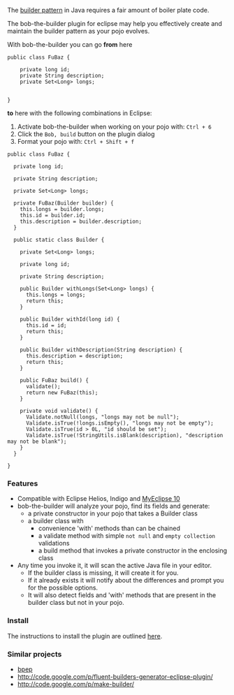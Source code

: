 The [builder pattern](http://books.google.com/books?id=ka2VUBqHiWkC&lpg=PA11&ots=yYEgLhq5P3&dq=effective%20java%20builder%20pattern&pg=PA11#v=onepage&q&f=false) in Java requires a fair amount of boiler plate code.

The bob-the-builder plugin for eclipse may help you effectively create and maintain the builder pattern as your pojo evolves.

With bob-the-builder you can go **from** here
```
public class FuBaz {

	private long id;
	private String description;
	private Set<Long> longs;


}
```

**to** here with the following combinations in Eclipse:

  1. Activate bob-the-builder when working on your pojo with: `Ctrl + 6`
  1. Click the `Bob, build` button on the plugin dialog
  1. Format your pojo with:  `Ctrl + Shift + f`

```
public class FuBaz {

  private long id;

  private String description;

  private Set<Long> longs;

  private FuBaz(Builder builder) {
    this.longs = builder.longs;
    this.id = builder.id;
    this.description = builder.description;
  }

  public static class Builder {

    private Set<Long> longs;

    private long id;

    private String description;

    public Builder withLongs(Set<Long> longs) {
      this.longs = longs;
      return this;
    }

    public Builder withId(long id) {
      this.id = id;
      return this;
    }

    public Builder withDescription(String description) {
      this.description = description;
      return this;
    }

    public FuBaz build() {
      validate();
      return new FuBaz(this);
    }

    private void validate() {
      Validate.notNull(longs, "longs may not be null");
      Validate.isTrue(!longs.isEmpty(), "longs may not be empty");
      Validate.isTrue(id > 0L, "id should be set");
      Validate.isTrue(!StringUtils.isBlank(description), "description may not be blank");
    }
  }

}
```

### Features ###
  * Compatible with Eclipse Helios, Indigo and [MyEclipse 10](http://www.myeclipseide.com/)
  * bob-the-builder will analyze your pojo, find its fields and generate:
    * a private constructor in your pojo that takes a Builder class
    * a builder class with
      * convenience 'with' methods than can be chained
      * a validate method with simple `not null` and `empty collection` validations
      * a build method that invokes a private constructor in the enclosing class
  * Any time you invoke it, it will scan the active Java file in your editor.
    * If the  builder class is missing, it will create it for you.
    * If it already exists it will notify about the differences and prompt you for the possible options.
    * It will also detect fields and 'with' methods that are present in the builder class but not in your pojo.

### Install ###
The instructions to install the plugin are outlined [here](http://code.google.com/a/eclipselabs.org/p/bob-the-builder/wiki/HowToInstallBobTheBuilder).

### Similar projects ###
  * [bpep](http://code.google.com/p/bpep/)
  * http://code.google.com/p/fluent-builders-generator-eclipse-plugin/
  * http://code.google.com/p/make-builder/